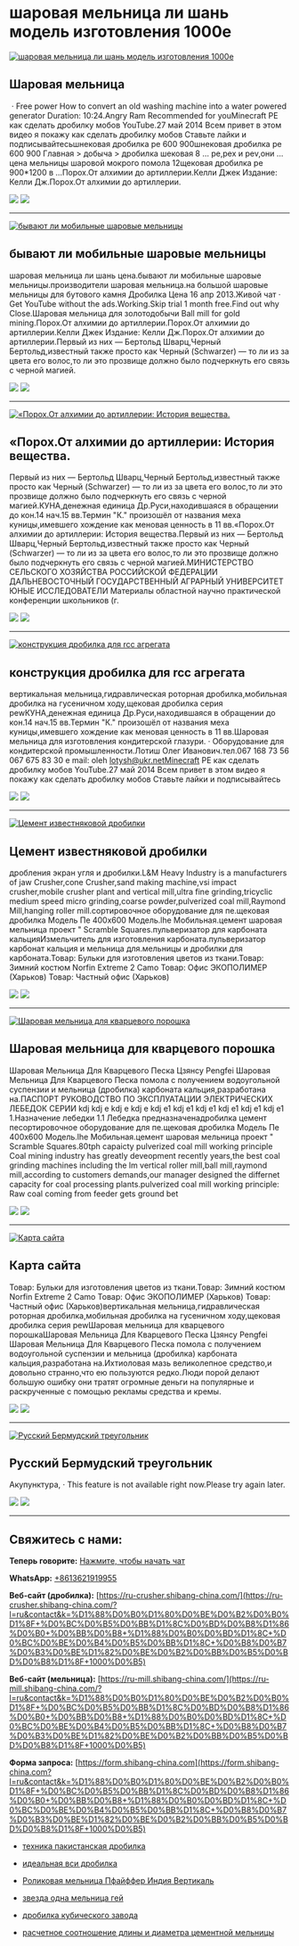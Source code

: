 # шаровая мельница ли шань модель изготовления 1000е

<a href="https://swt.shibang-china.com/?l=ru&img&k=%D1%88%D0%B0%D1%80%D0%BE%D0%B2%D0%B0%D1%8F+%D0%BC%D0%B5%D0%BB%D1%8C%D0%BD%D0%B8%D1%86%D0%B0+%D0%BB%D0%B8+%D1%88%D0%B0%D0%BD%D1%8C+%D0%BC%D0%BE%D0%B4%D0%B5%D0%BB%D1%8C+%D0%B8%D0%B7%D0%B3%D0%BE%D1%82%D0%BE%D0%B2%D0%BB%D0%B5%D0%BD%D0%B8%D1%8F+1000%D0%B5" target="_blank">![шаровая мельница ли шань модель изготовления 1000е](http://static.shibang-china.com/all-800x300/563.jpg)</a>

## Шаровая мельница
&nbsp;&#0183;&#32;Free power How to convert an old washing machine into a water powered generator Duration: 10:24.Angry Ram Recommended for youMinecraft PE как сделать дробилку мобов YouTube.27 май 2014 Всем привет в этом видео я покажу как сделать дробилку мобов Ставьте лайки и подписывайтесьшнековая дробилка pe 600 900шнековая дробилка pe 600 900 Главная &gt; добыча &gt; дробилка шековая 8 … pe,pex и pev,они … цена мельницы шаровой мокрого помола 12щековая дробилка pe 900*1200 в …Порох.От алхимии до артиллерии.Келли Джек Издание: Келли Дж.Порох.От алхимии до артиллерии.


<a href="https://whatsapp.shibangsoft.com/WhatsApp.php" target="_blank" title="WhatsApp">![](http://static.shibang-china.com/icon/whatsapp.png)</a> <a href="https://swt.shibang-china.com/?l=ru&icon&k=%D1%88%D0%B0%D1%80%D0%BE%D0%B2%D0%B0%D1%8F+%D0%BC%D0%B5%D0%BB%D1%8C%D0%BD%D0%B8%D1%86%D0%B0+%D0%BB%D0%B8+%D1%88%D0%B0%D0%BD%D1%8C+%D0%BC%D0%BE%D0%B4%D0%B5%D0%BB%D1%8C+%D0%B8%D0%B7%D0%B3%D0%BE%D1%82%D0%BE%D0%B2%D0%BB%D0%B5%D0%BD%D0%B8%D1%8F+1000%D0%B5" target="_blank">![](http://static.shibang-china.com/icon/chat-ru.png)</a>

---

<a href="https://swt.shibang-china.com/?l=ru&img&k=%D1%88%D0%B0%D1%80%D0%BE%D0%B2%D0%B0%D1%8F+%D0%BC%D0%B5%D0%BB%D1%8C%D0%BD%D0%B8%D1%86%D0%B0+%D0%BB%D0%B8+%D1%88%D0%B0%D0%BD%D1%8C+%D0%BC%D0%BE%D0%B4%D0%B5%D0%BB%D1%8C+%D0%B8%D0%B7%D0%B3%D0%BE%D1%82%D0%BE%D0%B2%D0%BB%D0%B5%D0%BD%D0%B8%D1%8F+1000%D0%B5" target="_blank">![бывают ли мобильные шаровые мельницы](http://static.shibang-china.com/all-800x300/713.jpg)</a>

## бывают ли мобильные шаровые мельницы
шаровая мельница ли шань цена.бывают ли мобильные шаровые мельницы.производители шаровая мельница.на большой шаровые мельницы для бутового камня Дробилка Цена 16 апр 2013.Живой чат&nbsp;&#0183;&#32;Get YouTube without the ads.Working.Skip trial 1 month free.Find out why Close.Шаровая мельница для золотодобычи Ball mill for gold mining.Порох.От алхимии до артиллерии.Порох.От алхимии до артиллерии.Келли Джек Издание: Келли Дж.Порох.От алхимии до артиллерии.Первый из них — Бертольд Шварц,Черный Бертольд,известный также просто как Черный (Schwarzer) — то ли из за цвета его волос,то ли это прозвище должно было подчеркнуть его связь с черной магией.


<a href="https://whatsapp.shibangsoft.com/WhatsApp.php" target="_blank" title="WhatsApp">![](http://static.shibang-china.com/icon/whatsapp.png)</a> <a href="https://swt.shibang-china.com/?l=ru&icon&k=%D1%88%D0%B0%D1%80%D0%BE%D0%B2%D0%B0%D1%8F+%D0%BC%D0%B5%D0%BB%D1%8C%D0%BD%D0%B8%D1%86%D0%B0+%D0%BB%D0%B8+%D1%88%D0%B0%D0%BD%D1%8C+%D0%BC%D0%BE%D0%B4%D0%B5%D0%BB%D1%8C+%D0%B8%D0%B7%D0%B3%D0%BE%D1%82%D0%BE%D0%B2%D0%BB%D0%B5%D0%BD%D0%B8%D1%8F+1000%D0%B5" target="_blank">![](http://static.shibang-china.com/icon/chat-ru.png)</a>

---

<a href="https://swt.shibang-china.com/?l=ru&img&k=%D1%88%D0%B0%D1%80%D0%BE%D0%B2%D0%B0%D1%8F+%D0%BC%D0%B5%D0%BB%D1%8C%D0%BD%D0%B8%D1%86%D0%B0+%D0%BB%D0%B8+%D1%88%D0%B0%D0%BD%D1%8C+%D0%BC%D0%BE%D0%B4%D0%B5%D0%BB%D1%8C+%D0%B8%D0%B7%D0%B3%D0%BE%D1%82%D0%BE%D0%B2%D0%BB%D0%B5%D0%BD%D0%B8%D1%8F+1000%D0%B5" target="_blank">![&#171;Порох.От алхимии до артиллерии: История вещества.](http://static.shibang-china.com/all-800x300/568.jpg)</a>

## &#171;Порох.От алхимии до артиллерии: История вещества.
Первый из них — Бертольд Шварц,Черный Бертольд,известный также просто как Черный (Schwarzer) — то ли из за цвета его волос,то ли это прозвище должно было подчеркнуть его связь с черной магией.КУНА,денежная единица Др.Руси,находившаяся в обращении до кон.14 нач.15 вв.Термин &quot;К.&quot; произошёл от названия меха куницы,имевшего хождение как меновая ценность в 11 вв.&#171;Порох.От алхимии до артиллерии: История вещества.Первый из них — Бертольд Шварц,Черный Бертольд,известный также просто как Черный (Schwarzer) — то ли из за цвета его волос,то ли это прозвище должно было подчеркнуть его связь с черной магией.МИНИСТЕРСТВО СЕЛЬСКОГО ХОЗЯЙСТВА РОССИЙСКОЙ ФЕДЕРАЦИИ ДАЛЬНЕВОСТОЧНЫЙ ГОСУДАРСТВЕННЫЙ АГРАРНЫЙ УНИВЕРСИТЕТ ЮНЫЕ ИССЛЕДОВАТЕЛИ Материалы областной научно практической конференции школьников (г.


<a href="https://whatsapp.shibangsoft.com/WhatsApp.php" target="_blank" title="WhatsApp">![](http://static.shibang-china.com/icon/whatsapp.png)</a> <a href="https://swt.shibang-china.com/?l=ru&icon&k=%D1%88%D0%B0%D1%80%D0%BE%D0%B2%D0%B0%D1%8F+%D0%BC%D0%B5%D0%BB%D1%8C%D0%BD%D0%B8%D1%86%D0%B0+%D0%BB%D0%B8+%D1%88%D0%B0%D0%BD%D1%8C+%D0%BC%D0%BE%D0%B4%D0%B5%D0%BB%D1%8C+%D0%B8%D0%B7%D0%B3%D0%BE%D1%82%D0%BE%D0%B2%D0%BB%D0%B5%D0%BD%D0%B8%D1%8F+1000%D0%B5" target="_blank">![](http://static.shibang-china.com/icon/chat-ru.png)</a>

---

<a href="https://swt.shibang-china.com/?l=ru&img&k=%D1%88%D0%B0%D1%80%D0%BE%D0%B2%D0%B0%D1%8F+%D0%BC%D0%B5%D0%BB%D1%8C%D0%BD%D0%B8%D1%86%D0%B0+%D0%BB%D0%B8+%D1%88%D0%B0%D0%BD%D1%8C+%D0%BC%D0%BE%D0%B4%D0%B5%D0%BB%D1%8C+%D0%B8%D0%B7%D0%B3%D0%BE%D1%82%D0%BE%D0%B2%D0%BB%D0%B5%D0%BD%D0%B8%D1%8F+1000%D0%B5" target="_blank">![конструкция дробилка для rcc агрегата](http://static.shibang-china.com/all-800x300/1526.jpg)</a>

## конструкция дробилка для rcc агрегата
вертикальная мельница,гидравлическая роторная дробилка,мобильная дробилка на гусеничном ходу,щековая дробилка серия pewКУНА,денежная единица Др.Руси,находившаяся в обращении до кон.14 нач.15 вв.Термин &quot;К.&quot; произошёл от названия меха куницы,имевшего хождение как меновая ценность в 11 вв.Шаровая мельница для изготовления кондитерской глазури.&nbsp;&#0183;&#32;Оборудование для кондитерской промышленности.Лотиш Олег Иванович.тел.067 168 73 56 067 675 83 30 e mail: oleh lotysh@ukr.netMinecraft PE как сделать дробилку мобов YouTube.27 май 2014 Всем привет в этом видео я покажу как сделать дробилку мобов Ставьте лайки и подписывайтесь


<a href="https://whatsapp.shibangsoft.com/WhatsApp.php" target="_blank" title="WhatsApp">![](http://static.shibang-china.com/icon/whatsapp.png)</a> <a href="https://swt.shibang-china.com/?l=ru&icon&k=%D1%88%D0%B0%D1%80%D0%BE%D0%B2%D0%B0%D1%8F+%D0%BC%D0%B5%D0%BB%D1%8C%D0%BD%D0%B8%D1%86%D0%B0+%D0%BB%D0%B8+%D1%88%D0%B0%D0%BD%D1%8C+%D0%BC%D0%BE%D0%B4%D0%B5%D0%BB%D1%8C+%D0%B8%D0%B7%D0%B3%D0%BE%D1%82%D0%BE%D0%B2%D0%BB%D0%B5%D0%BD%D0%B8%D1%8F+1000%D0%B5" target="_blank">![](http://static.shibang-china.com/icon/chat-ru.png)</a>

---

<a href="https://swt.shibang-china.com/?l=ru&img&k=%D1%88%D0%B0%D1%80%D0%BE%D0%B2%D0%B0%D1%8F+%D0%BC%D0%B5%D0%BB%D1%8C%D0%BD%D0%B8%D1%86%D0%B0+%D0%BB%D0%B8+%D1%88%D0%B0%D0%BD%D1%8C+%D0%BC%D0%BE%D0%B4%D0%B5%D0%BB%D1%8C+%D0%B8%D0%B7%D0%B3%D0%BE%D1%82%D0%BE%D0%B2%D0%BB%D0%B5%D0%BD%D0%B8%D1%8F+1000%D0%B5" target="_blank">![Цемент известняковой дробилки](http://static.shibang-china.com/all-800x300/1201.jpg)</a>

## Цемент известняковой дробилки
дробления экран угля и дробилки.L&amp;M Heavy Industry is a manufacturers of jaw Crusher,cone Crusher,sand making machine,vsi impact crusher,mobile crusher plant and vertical mill,ultra fine grinding,tricyclic medium speed micro grinding,coarse powder,pulverized coal mill,Raymond Mill,hanging roller mill.сортировочное оборудование для пе.щековая дробилка Модель Пе 400x600 Модель.lhe Мобильная.цемент шаровая мельница проект &quot; Scramble Squares.пульверизатор для карбоната кальцияИзмельчитель для изготовления карбоната.пульверизатор карбонат кальция и мельница для.мельницы и дробилки для карбоната.Товар: Бульки для изготовления цветов из ткани.Товар: Зимний костюм Norfin Extreme 2 Camo Товар: Офис ЭКОПОЛИМЕР (Харьков) Товар: Частный офис (Харьков)


<a href="https://whatsapp.shibangsoft.com/WhatsApp.php" target="_blank" title="WhatsApp">![](http://static.shibang-china.com/icon/whatsapp.png)</a> <a href="https://swt.shibang-china.com/?l=ru&icon&k=%D1%88%D0%B0%D1%80%D0%BE%D0%B2%D0%B0%D1%8F+%D0%BC%D0%B5%D0%BB%D1%8C%D0%BD%D0%B8%D1%86%D0%B0+%D0%BB%D0%B8+%D1%88%D0%B0%D0%BD%D1%8C+%D0%BC%D0%BE%D0%B4%D0%B5%D0%BB%D1%8C+%D0%B8%D0%B7%D0%B3%D0%BE%D1%82%D0%BE%D0%B2%D0%BB%D0%B5%D0%BD%D0%B8%D1%8F+1000%D0%B5" target="_blank">![](http://static.shibang-china.com/icon/chat-ru.png)</a>

---

<a href="https://swt.shibang-china.com/?l=ru&img&k=%D1%88%D0%B0%D1%80%D0%BE%D0%B2%D0%B0%D1%8F+%D0%BC%D0%B5%D0%BB%D1%8C%D0%BD%D0%B8%D1%86%D0%B0+%D0%BB%D0%B8+%D1%88%D0%B0%D0%BD%D1%8C+%D0%BC%D0%BE%D0%B4%D0%B5%D0%BB%D1%8C+%D0%B8%D0%B7%D0%B3%D0%BE%D1%82%D0%BE%D0%B2%D0%BB%D0%B5%D0%BD%D0%B8%D1%8F+1000%D0%B5" target="_blank">![Шаровая мельница для кварцевого порошка](http://static.shibang-china.com/all-800x300/982.jpg)</a>

## Шаровая мельница для кварцевого порошка
Шаровая Мельница Для Кварцевого Песка Цзянсу Pengfei Шаровая Мельница Для Кварцевого Песка помола с получением водоугольной суспензии и мельница (дробилка) карбоната кальция,разработана на.ПАСПОРТ РУКОВОДСТВО ПО ЭКСПЛУАТАЦИИ ЭЛЕКТРИЧЕСКИХ ЛЕБЕДОК СЕРИИ kdj kdj e kdj e kdj e kdj e1 kdj e1 kdj e1 kdj e1 kdj e1 kdj e1 1.Назначение лебедки 1.1 Лебедка предназначенадробилка цемент песортировочное оборудование для пе.щековая дробилка Модель Пе 400x600 Модель.lhe Мобильная.цемент шаровая мельница проект &quot; Scramble Squares.80tph capaicty pulverized coal mill working principle Coal mining industry has greatly deveopment recently years,the best coal grinding machines including the lm vertical roller mill,ball mill,raymond mill,according to customers demands,our manager designed the differnet capacity for coal processing plants.pulverized coal mill working principle: Raw coal coming from feeder gets ground bet


<a href="https://whatsapp.shibangsoft.com/WhatsApp.php" target="_blank" title="WhatsApp">![](http://static.shibang-china.com/icon/whatsapp.png)</a> <a href="https://swt.shibang-china.com/?l=ru&icon&k=%D1%88%D0%B0%D1%80%D0%BE%D0%B2%D0%B0%D1%8F+%D0%BC%D0%B5%D0%BB%D1%8C%D0%BD%D0%B8%D1%86%D0%B0+%D0%BB%D0%B8+%D1%88%D0%B0%D0%BD%D1%8C+%D0%BC%D0%BE%D0%B4%D0%B5%D0%BB%D1%8C+%D0%B8%D0%B7%D0%B3%D0%BE%D1%82%D0%BE%D0%B2%D0%BB%D0%B5%D0%BD%D0%B8%D1%8F+1000%D0%B5" target="_blank">![](http://static.shibang-china.com/icon/chat-ru.png)</a>

---

<a href="https://swt.shibang-china.com/?l=ru&img&k=%D1%88%D0%B0%D1%80%D0%BE%D0%B2%D0%B0%D1%8F+%D0%BC%D0%B5%D0%BB%D1%8C%D0%BD%D0%B8%D1%86%D0%B0+%D0%BB%D0%B8+%D1%88%D0%B0%D0%BD%D1%8C+%D0%BC%D0%BE%D0%B4%D0%B5%D0%BB%D1%8C+%D0%B8%D0%B7%D0%B3%D0%BE%D1%82%D0%BE%D0%B2%D0%BB%D0%B5%D0%BD%D0%B8%D1%8F+1000%D0%B5" target="_blank">![Карта сайта](http://static.shibang-china.com/all-800x300/63.jpg)</a>

## Карта сайта
Товар: Бульки для изготовления цветов из ткани.Товар: Зимний костюм Norfin Extreme 2 Camo Товар: Офис ЭКОПОЛИМЕР (Харьков) Товар: Частный офис (Харьков)вертикальная мельница,гидравлическая роторная дробилка,мобильная дробилка на гусеничном ходу,щековая дробилка серия pewШаровая мельница для кварцевого порошкаШаровая Мельница Для Кварцевого Песка Цзянсу Pengfei Шаровая Мельница Для Кварцевого Песка помола с получением водоугольной суспензии и мельница (дробилка) карбоната кальция,разработана на.Ихтиоловая мазь великолепное средство,и довольно странно,что ею пользуются редко.Люди порой делают большую ошибку они тратят огромные деньги на популярные и раскрученные с помощью рекламы средства и кремы.


<a href="https://whatsapp.shibangsoft.com/WhatsApp.php" target="_blank" title="WhatsApp">![](http://static.shibang-china.com/icon/whatsapp.png)</a> <a href="https://swt.shibang-china.com/?l=ru&icon&k=%D1%88%D0%B0%D1%80%D0%BE%D0%B2%D0%B0%D1%8F+%D0%BC%D0%B5%D0%BB%D1%8C%D0%BD%D0%B8%D1%86%D0%B0+%D0%BB%D0%B8+%D1%88%D0%B0%D0%BD%D1%8C+%D0%BC%D0%BE%D0%B4%D0%B5%D0%BB%D1%8C+%D0%B8%D0%B7%D0%B3%D0%BE%D1%82%D0%BE%D0%B2%D0%BB%D0%B5%D0%BD%D0%B8%D1%8F+1000%D0%B5" target="_blank">![](http://static.shibang-china.com/icon/chat-ru.png)</a>

---

<a href="https://swt.shibang-china.com/?l=ru&img&k=%D1%88%D0%B0%D1%80%D0%BE%D0%B2%D0%B0%D1%8F+%D0%BC%D0%B5%D0%BB%D1%8C%D0%BD%D0%B8%D1%86%D0%B0+%D0%BB%D0%B8+%D1%88%D0%B0%D0%BD%D1%8C+%D0%BC%D0%BE%D0%B4%D0%B5%D0%BB%D1%8C+%D0%B8%D0%B7%D0%B3%D0%BE%D1%82%D0%BE%D0%B2%D0%BB%D0%B5%D0%BD%D0%B8%D1%8F+1000%D0%B5" target="_blank">![Русский Бермудский треугольник](http://static.shibang-china.com/all-800x300/1296.jpg)</a>

## Русский Бермудский треугольник
Акупунктура,&nbsp;&#0183;&#32;This feature is not available right now.Please try again later.

<a href="https://whatsapp.shibangsoft.com/WhatsApp.php" target="_blank" title="WhatsApp">![](http://static.shibang-china.com/icon/whatsapp.png)</a> <a href="https://swt.shibang-china.com/?l=ru&icon&k=%D1%88%D0%B0%D1%80%D0%BE%D0%B2%D0%B0%D1%8F+%D0%BC%D0%B5%D0%BB%D1%8C%D0%BD%D0%B8%D1%86%D0%B0+%D0%BB%D0%B8+%D1%88%D0%B0%D0%BD%D1%8C+%D0%BC%D0%BE%D0%B4%D0%B5%D0%BB%D1%8C+%D0%B8%D0%B7%D0%B3%D0%BE%D1%82%D0%BE%D0%B2%D0%BB%D0%B5%D0%BD%D0%B8%D1%8F+1000%D0%B5" target="_blank">![](http://static.shibang-china.com/icon/chat-ru.png)</a>

---
## Свяжитесь с нами:

**Теперь говорите:** [Нажмите, чтобы начать чат](https://swt.shibang-china.com?l=ru&contact&k=%D1%88%D0%B0%D1%80%D0%BE%D0%B2%D0%B0%D1%8F+%D0%BC%D0%B5%D0%BB%D1%8C%D0%BD%D0%B8%D1%86%D0%B0+%D0%BB%D0%B8+%D1%88%D0%B0%D0%BD%D1%8C+%D0%BC%D0%BE%D0%B4%D0%B5%D0%BB%D1%8C+%D0%B8%D0%B7%D0%B3%D0%BE%D1%82%D0%BE%D0%B2%D0%BB%D0%B5%D0%BD%D0%B8%D1%8F+1000%D0%B5)

**WhatsApp:**  [+8613621919955](https://whatsapp.shibangsoft.com/WhatsApp.php)

**Веб-сайт (дробилка):** [https://ru-crusher.shibang-china.com/](https://ru-crusher.shibang-china.com/?l=ru&contact&k=%D1%88%D0%B0%D1%80%D0%BE%D0%B2%D0%B0%D1%8F+%D0%BC%D0%B5%D0%BB%D1%8C%D0%BD%D0%B8%D1%86%D0%B0+%D0%BB%D0%B8+%D1%88%D0%B0%D0%BD%D1%8C+%D0%BC%D0%BE%D0%B4%D0%B5%D0%BB%D1%8C+%D0%B8%D0%B7%D0%B3%D0%BE%D1%82%D0%BE%D0%B2%D0%BB%D0%B5%D0%BD%D0%B8%D1%8F+1000%D0%B5)

**Веб-сайт (мельница):** [https://ru-mill.shibang-china.com/](https://ru-mill.shibang-china.com/?l=ru&contact&k=%D1%88%D0%B0%D1%80%D0%BE%D0%B2%D0%B0%D1%8F+%D0%BC%D0%B5%D0%BB%D1%8C%D0%BD%D0%B8%D1%86%D0%B0+%D0%BB%D0%B8+%D1%88%D0%B0%D0%BD%D1%8C+%D0%BC%D0%BE%D0%B4%D0%B5%D0%BB%D1%8C+%D0%B8%D0%B7%D0%B3%D0%BE%D1%82%D0%BE%D0%B2%D0%BB%D0%B5%D0%BD%D0%B8%D1%8F+1000%D0%B5)

**Форма запроса:** [https://form.shibang-china.com](https://form.shibang-china.com?l=ru&contact&k=%D1%88%D0%B0%D1%80%D0%BE%D0%B2%D0%B0%D1%8F+%D0%BC%D0%B5%D0%BB%D1%8C%D0%BD%D0%B8%D1%86%D0%B0+%D0%BB%D0%B8+%D1%88%D0%B0%D0%BD%D1%8C+%D0%BC%D0%BE%D0%B4%D0%B5%D0%BB%D1%8C+%D0%B8%D0%B7%D0%B3%D0%BE%D1%82%D0%BE%D0%B2%D0%BB%D0%B5%D0%BD%D0%B8%D1%8F+1000%D0%B5)

* [техника пакистанская дробилка](../121/%D1%82%D0%B5%D1%85%D0%BD%D0%B8%D0%BA%D0%B0%20%D0%BF%D0%B0%D0%BA%D0%B8%D1%81%D1%82%D0%B0%D0%BD%D1%81%D0%BA%D0%B0%D1%8F%20%D0%B4%D1%80%D0%BE%D0%B1%D0%B8%D0%BB%D0%BA%D0%B0.md)

* [идеальная вси дробилка](../122/%D0%B8%D0%B4%D0%B5%D0%B0%D0%BB%D1%8C%D0%BD%D0%B0%D1%8F%20%D0%B2%D1%81%D0%B8%20%D0%B4%D1%80%D0%BE%D0%B1%D0%B8%D0%BB%D0%BA%D0%B0.md)

* [Роликовая мельница Пфайффер Индия Вертикаль](../122/%D0%A0%D0%BE%D0%BB%D0%B8%D0%BA%D0%BE%D0%B2%D0%B0%D1%8F%20%D0%BC%D0%B5%D0%BB%D1%8C%D0%BD%D0%B8%D1%86%D0%B0%20%D0%9F%D1%84%D0%B0%D0%B9%D1%84%D1%84%D0%B5%D1%80%20%D0%98%D0%BD%D0%B4%D0%B8%D1%8F%20%D0%92%D0%B5%D1%80%D1%82%D0%B8%D0%BA%D0%B0%D0%BB%D1%8C.md)

* [звезда одна мельница гей](../123/%D0%B7%D0%B2%D0%B5%D0%B7%D0%B4%D0%B0%20%D0%BE%D0%B4%D0%BD%D0%B0%20%D0%BC%D0%B5%D0%BB%D1%8C%D0%BD%D0%B8%D1%86%D0%B0%20%D0%B3%D0%B5%D0%B9.md)

* [дробилка кубического завода](../125/%D0%B4%D1%80%D0%BE%D0%B1%D0%B8%D0%BB%D0%BA%D0%B0%20%D0%BA%D1%83%D0%B1%D0%B8%D1%87%D0%B5%D1%81%D0%BA%D0%BE%D0%B3%D0%BE%20%D0%B7%D0%B0%D0%B2%D0%BE%D0%B4%D0%B0.md)

* [расчетное соотношение длины и диаметра цементной мельницы](../125/%D1%80%D0%B0%D1%81%D1%87%D0%B5%D1%82%D0%BD%D0%BE%D0%B5%20%D1%81%D0%BE%D0%BE%D1%82%D0%BD%D0%BE%D1%88%D0%B5%D0%BD%D0%B8%D0%B5%20%D0%B4%D0%BB%D0%B8%D0%BD%D1%8B%20%D0%B8%20%D0%B4%D0%B8%D0%B0%D0%BC%D0%B5%D1%82%D1%80%D0%B0%20%D1%86%D0%B5%D0%BC%D0%B5%D0%BD%D1%82%D0%BD%D0%BE%D0%B9%20%D0%BC%D0%B5%D0%BB%D1%8C%D0%BD%D0%B8%D1%86%D1%8B.md)